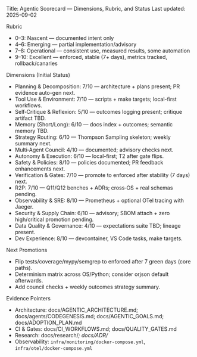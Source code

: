 Title: Agentic Scorecard — Dimensions, Rubric, and Status
Last updated: 2025-09-02

Rubric
- 0–3: Nascent — documented intent only
- 4–6: Emerging — partial implementation/advisory
- 7–8: Operational — consistent use, measured results, some automation
- 9–10: Excellent — enforced, stable (7+ days), metrics tracked, rollback/canaries

Dimensions (Initial Status)
- Planning & Decomposition: 7/10 — architecture + plans present; PR evidence auto-gen next.
- Tool Use & Environment: 7/10 — scripts + make targets; local-first workflows.
- Self‑Critique & Reflexion: 5/10 — outcomes logging present; critique artifact TBD.
- Memory (Short/Long): 6/10 — docs index + outcomes; semantic memory TBD.
- Strategy Routing: 6/10 — Thompson Sampling skeleton; weekly summary next.
- Multi‑Agent Council: 4/10 — documented; advisory checks next.
- Autonomy & Execution: 6/10 — local-first; T2 after gate flips.
- Safety & Policies: 8/10 — policies documented; PR feedback enhancements next.
- Verification & Gates: 7/10 — promote to enforced after stability (7 days) next.
- R2P: 7/10 — Q11/Q12 benches + ADRs; cross‑OS + real schemas pending.
- Observability & SRE: 8/10 — Prometheus + optional OTel tracing with Jaeger.
- Security & Supply Chain: 6/10 — advisory; SBOM attach + zero high/critical promotion pending.
- Data Quality & Governance: 4/10 — expectations suite TBD; lineage present.
- Dev Experience: 8/10 — devcontainer, VS Code tasks, make targets.

Next Promotions
- Flip tests/coverage/mypy/semgrep to enforced after 7 green days (core paths).
- Determinism matrix across OS/Python; consider orjson default afterwards.
- Add council checks + weekly outcomes strategy summary.

Evidence Pointers
- Architecture: docs/AGENTIC_ARCHITECTURE.md; docs/agents/CODEGENESIS.md; docs/AGENTIC_GOALS.md; docs/ADOPTION_PLAN.md
- CI & Gates: docs/CI_WORKFLOWS.md; docs/QUALITY_GATES.md
- Research: docs/research/*; docs/ADR/*
- Observability: `infra/monitoring/docker-compose.yml`, `infra/otel/docker-compose.yml`
